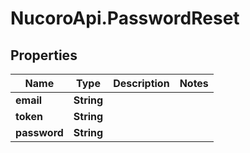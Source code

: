 # NucoroApi.PasswordReset

## Properties

Name | Type | Description | Notes
------------ | ------------- | ------------- | -------------
**email** | **String** |  | 
**token** | **String** |  | 
**password** | **String** |  | 



